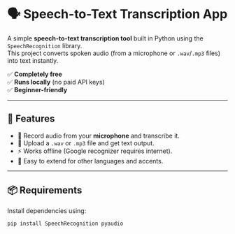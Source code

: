# 🗣️ Speech-to-Text Transcription App

A simple **speech-to-text transcription tool** built in Python using the `SpeechRecognition` library.  
This project converts spoken audio (from a microphone or `.wav`/`.mp3` files) into text instantly.  

✅ **Completely free**  
✅ **Runs locally** (no paid API keys)  
✅ **Beginner-friendly**  

---

## 🚀 Features
- 🎤 Record audio from your **microphone** and transcribe it.  
- 🎵 Upload a `.wav` or `.mp3` file and get text output.  
- ⚡ Works offline (Google recognizer requires internet).  
- 📝 Easy to extend for other languages and accents.  

---

## 📦 Requirements
Install dependencies using:

```bash
pip install SpeechRecognition pyaudio

